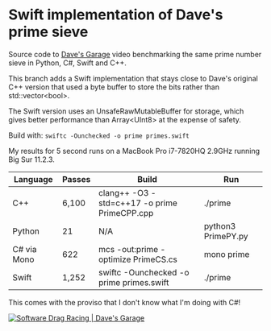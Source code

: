 # Swift implementation of Dave's prime sieve

Source code to [Dave's Garage](https://www.youtube.com/c/DavesGarage/featured) video
benchmarking the same prime number sieve in Python, C#, Swift and C++.

This branch adds a Swift implementation that stays close to Dave's original C++ version that used a byte buffer to store the bits rather than std::vector\<bool\>.

The Swift version uses an UnsafeRawMutableBuffer for storage, which gives better performance than Array\<UInt8\> at the expense of safety.

Build with: `swiftc -Ounchecked -o prime primes.swift`

My results for 5 second runs on a MacBook Pro i7-7820HQ 2.9GHz running Big Sur 11.2.3.

| Language    | Passes |Build                                       |Run               |
| ----------- | ------ |--------------------------------------------|------------------|
| C++         | 6,100  |clang++ -O3 -std=c++17 -o prime PrimeCPP.cpp|./prime           |
| Python      | 21     |N/A                                         |python3 PrimePY.py|
| C# via Mono | 622    |mcs -out:prime -optimize PrimeCS.cs         |mono prime        |
| Swift       | 1,252  |swiftc -Ounchecked -o prime primes.swift    |./prime           |

This comes with the proviso that I don't know what I'm doing with C#!

[![Software Drag Racing | Dave's Garage](https://img.youtube.com/vi/D3h62rgewZM/0.jpg)](https://youtu.be/D3h62rgewZM)
